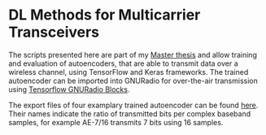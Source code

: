 # DL Methods for Multicarrier Transceivers

The scripts presented here are part of my 
[Master thesis](https://cloud.ti.rwth-aachen.de/index.php/s/8QyW6NsPCj2PnQ9) and 
allow training and evaluation of autoencoders, that are able to transmit data over 
a wireless channel, using TensorFlow and Keras frameworks. The trained autoencoder 
can be imported into GNURadio for over-the-air transmission using 
[Tensorflow GNURadio Blocks](https://github.com/johschmitz/gr-tensorflow_cc).

The export files of four examplary trained autoencoder can be found 
[here](https://cloud.ti.rwth-aachen.de/index.php/s/P4bADCELmJKba6N). Their names
indicate the ratio of transmitted bits per complex baseband samples, for example
AE-7/16 transmits 7 bits using 16 samples.